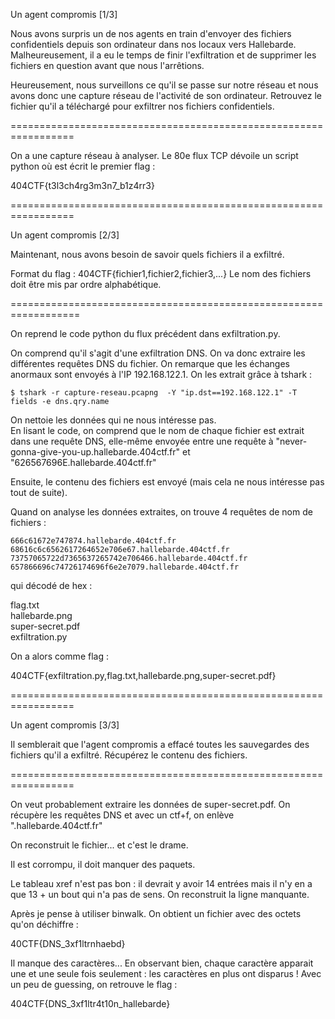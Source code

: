 Un agent compromis [1/3]

Nous avons surpris un de nos agents en train d'envoyer des fichiers confidentiels depuis son ordinateur dans nos locaux vers Hallebarde. Malheureusement, il a eu le temps de finir l'exfiltration et de supprimer les fichiers en question avant que nous l'arrêtions.

Heureusement, nous surveillons ce qu'il se passe sur notre réseau et nous avons donc une capture réseau de l'activité de son ordinateur. Retrouvez le fichier qu'il a téléchargé pour exfiltrer nos fichiers confidentiels.

=================================================================

On a une capture réseau à analyser.
Le 80e flux TCP dévoile un script python où est écrit le premier flag :

404CTF{t3l3ch4rg3m3n7_b1z4rr3}

=================================================================

Un agent compromis [2/3]

Maintenant, nous avons besoin de savoir quels fichiers il a exfiltré.

Format du flag : 404CTF{fichier1,fichier2,fichier3,...} Le nom des fichiers doit être mis par ordre alphabétique.

==================================================================

On reprend le code python du flux précédent dans exfiltration.py.

On comprend qu'il s'agit d'une exfiltration DNS. On va donc extraire les différentes requêtes DNS du fichier.
On remarque que les échanges anormaux sont envoyés à l'IP 192.168.122.1.
On les extrait grâce à tshark :

`$ tshark -r capture-reseau.pcapng  -Y "ip.dst==192.168.122.1" -T fields -e dns.qry.name`

On nettoie les données qui ne nous intéresse pas.\
En lisant le code, on comprend que le nom de chaque fichier est extrait dans une requête DNS, elle-même envoyée entre une requête à "never-gonna-give-you-up.hallebarde.404ctf.fr" et "626567696E.hallebarde.404ctf.fr"

Ensuite, le contenu des fichiers est envoyé (mais cela ne nous intéresse pas tout de suite).

Quand on analyse les données extraites, on trouve 4 requêtes de nom de fichiers :
```
666c61672e747874.hallebarde.404ctf.fr
68616c6c6562617264652e706e67.hallebarde.404ctf.fr
73757065722d7365637265742e706466.hallebarde.404ctf.fr
657866696c74726174696f6e2e7079.hallebarde.404ctf.fr
```
qui décodé de hex :

flag.txt\
hallebarde.png\
super-secret.pdf\
exfiltration.py

On a alors comme flag :

404CTF{exfiltration.py,flag.txt,hallebarde.png,super-secret.pdf}

=================================================================

Un agent compromis [3/3]

Il semblerait que l'agent compromis a effacé toutes les sauvegardes des fichiers qu'il a exfiltré. Récupérez le contenu des fichiers.

=================================================================

On veut probablement extraire les données de super-secret.pdf.
On récupère les requêtes DNS et avec un ctf+f, on enlève ".hallebarde.404ctf.fr"

On reconstruit le fichier... et c'est le drame.

Il est corrompu, il doit manquer des paquets.

Le tableau xref n'est pas bon : il devrait y avoir 14 entrées mais il n'y en a que 13 + un bout qui n'a pas de sens.
On reconstruit la ligne manquante.

Après je pense à utiliser binwalk. On obtient un fichier avec des octets qu'on déchiffre :

40CTF{DNS_3xf1ltrnhaebd}

Il manque des caractères... En observant bien, chaque caractère apparait une et une seule fois seulement : les caractères en plus ont disparus ! 
Avec un peu de guessing, on retrouve le flag :

404CTF{DNS_3xf1ltr4t10n_hallebarde}
